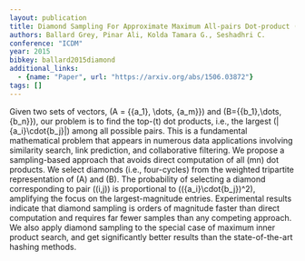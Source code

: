 ```yaml
---
layout: publication
title: Diamond Sampling For Approximate Maximum All-pairs Dot-product (MAD) Search
authors: Ballard Grey, Pinar Ali, Kolda Tamara G., Seshadhri C.
conference: "ICDM"
year: 2015
bibkey: ballard2015diamond
additional_links:
  - {name: "Paper", url: "https://arxiv.org/abs/1506.03872"}
tags: []
---
```

Given two sets of vectors, \(A = \{{a_1}, \dots, {a_m}\}\) and \(B=\{{b_1},\dots,{b_n}\}\), our problem is to find the top-\(t\) dot products, i.e., the largest \(|{a_i}\cdot{b_j}|\) among all possible pairs. This is a fundamental mathematical problem that appears in numerous data applications involving similarity search, link prediction, and collaborative filtering. We propose a sampling-based approach that avoids direct computation of all \(mn\) dot products. We select diamonds (i.e., four-cycles) from the weighted tripartite representation of \(A\) and \(B\). The probability of selecting a diamond corresponding to pair \((i,j)\) is proportional to \(({a_i}\cdot{b_j})^2\), amplifying the focus on the largest-magnitude entries. Experimental results indicate that diamond sampling is orders of magnitude faster than direct computation and requires far fewer samples than any competing approach. We also apply diamond sampling to the special case of maximum inner product search, and get significantly better results than the state-of-the-art hashing methods.
